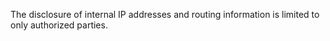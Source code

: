 The disclosure of internal IP addresses and routing information is limited to only authorized parties.